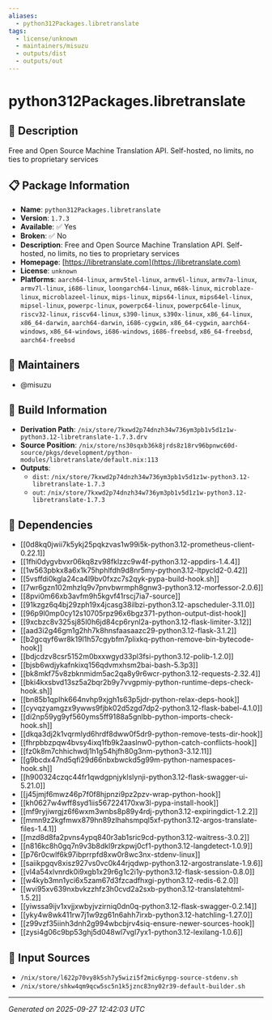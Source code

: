 ```yaml
---
aliases:
  - python312Packages.libretranslate
tags:
  - license/unknown
  - maintainers/misuzu
  - outputs/dist
  - outputs/out
---
```


# python312Packages.libretranslate

## 📝 Description

Free and Open Source Machine Translation API. Self-hosted, no limits, no ties to proprietary services

## 📋 Package Information

- **Name**: `python312Packages.libretranslate`
- **Version**: `1.7.3`
- **Available**: ✅ Yes
- **Broken**: ✅ No
- **Description**: Free and Open Source Machine Translation API. Self-hosted, no limits, no ties to proprietary services
- **Homepage**: [https://libretranslate.com](https://libretranslate.com)
- **License**: `unknown`
- **Platforms**: `aarch64-linux`, `armv5tel-linux`, `armv6l-linux`, `armv7a-linux`, `armv7l-linux`, `i686-linux`, `loongarch64-linux`, `m68k-linux`, `microblaze-linux`, `microblazeel-linux`, `mips-linux`, `mips64-linux`, `mips64el-linux`, `mipsel-linux`, `powerpc-linux`, `powerpc64-linux`, `powerpc64le-linux`, `riscv32-linux`, `riscv64-linux`, `s390-linux`, `s390x-linux`, `x86_64-linux`, `x86_64-darwin`, `aarch64-darwin`, `i686-cygwin`, `x86_64-cygwin`, `aarch64-windows`, `x86_64-windows`, `i686-windows`, `i686-freebsd`, `x86_64-freebsd`, `aarch64-freebsd`
## 👥 Maintainers

- @misuzu


## 🔧 Build Information

- **Derivation Path**: `/nix/store/7kxwd2p74dnzh34w736ym3pb1v5d1z1w-python3.12-libretranslate-1.7.3.drv`
- **Source Position**: `/nix/store/ns30sqxb36k8jrds8z18rv96bpnwc60d-source/pkgs/development/python-modules/libretranslate/default.nix:113`
- **Outputs**:
  - `dist`:  `/nix/store/7kxwd2p74dnzh34w736ym3pb1v5d1z1w-python3.12-libretranslate-1.7.3`
  - `out`:  `/nix/store/7kxwd2p74dnzh34w736ym3pb1v5d1z1w-python3.12-libretranslate-1.7.3`

## 🔗 Dependencies

- [[0d8kq0jwii7k5ykj25pqkzvas1w99i5k-python3.12-prometheus-client-0.22.1]]
- [[1fhi0dygvbvxr06kq8zv98fklzzc9w4f-python3.12-appdirs-1.4.4]]
- [[1w563pbkx8a6x1k75hphlfdh9d8nr5my-python3.12-ltpycld2-0.42]]
- [[5vsffdi0kgla24ca4l9bv0fxzc7s2qyk-pypa-build-hook.sh]]
- [[7wr6gzn102mhzlq9v7pnvbwrmph8gnw3-python3.12-morfessor-2.0.6]]
- [[8pvi0m66xb3avfm9h5kgvf41rscj7ia7-source]]
- [[91kzgz6q4bj29zph19x4jcasg38ilbzi-python3.12-apscheduler-3.11.0]]
- [[96p9l0mp0cy12s10705rpz96x6bgz371-python-output-dist-hook]]
- [[9xcbzc8v325sj85l0h6jd84cp6rynl2a-python3.12-flask-limiter-3.12]]
- [[aad3i2g46gm1g2hh7k8hnsfaasaazc29-python3.12-flask-3.1.2]]
- [[b2gcqyf6wr8k19l1h57cgybfm7plixkq-python-remove-bin-bytecode-hook]]
- [[bdjcdzv8csr5152m0bxxwgyd33pl3fsi-python3.12-polib-1.2.0]]
- [[bjsb6wdjykafnkixq156qdvmxhsm2bai-bash-5.3p3]]
- [[bk8mkf75v8zbknmidm5ac2qa8y9r6wcr-python3.12-requests-2.32.4]]
- [[bki4kxsbvd13sz5a2bqr2b9y7vvgpmiy-python-runtime-deps-check-hook.sh]]
- [[bn85b1qplhk664nvhp9xjgh1s63p5jdr-python-relax-deps-hook]]
- [[cyvqzyamgzx9ywws9fjbk02d5zgd7dp2-python3.12-flask-babel-4.1.0]]
- [[di2np59yg9yf560yms5ff9188a5gnlbb-python-imports-check-hook.sh]]
- [[dkqa3dj2k1vqrmlyd6hrdf8dww0f5dr9-python-remove-tests-dir-hook]]
- [[fhrpbbzpqw4bvsy4ixq1fb9k2aaslnw0-python-catch-conflicts-hook]]
- [[fz0k8m7chhichwdj1h1g54hjfh80g3nm-python3-3.12.11]]
- [[g9bcdx47nd5qfi29d66nbxbwckd5g99m-python-namespaces-hook.sh]]
- [[h900324czqc44fr1qwdgpnjyklslynji-python3.12-flask-swagger-ui-5.21.0]]
- [[j45jmjf6mwz46p7f0f8hjpnzi9pz2pzv-wrap-python-hook]]
- [[kh0627w4wff8syd1iis567224170xw3l-pypa-install-hook]]
- [[mf9ryjiwrgjz6f6wxm3wnbs8p89y4rdj-python3.12-expiringdict-1.2.2]]
- [[mmn9z2kgfmwx879hn89zlhahsmpql5xf-python3.12-argos-translate-files-1.4.1]]
- [[mzd8d8fa2pvns4ypq840r3ab1sric9cd-python3.12-waitress-3.0.2]]
- [[n816kc8h0gq7n9v3b8dkl9rzkpwj0cf1-python3.12-langdetect-1.0.9]]
- [[p76r0cwlf6k97ibprrpfd8xw0r8wc3nx-stdenv-linux]]
- [[saiikpgqv8xisz927vs0vc0k44rjqdwp-python3.12-argostranslate-1.9.6]]
- [[vl4a54xlvnrdk0i9xgb1x29r6g1c2i1y-python3.12-flask-session-0.8.0]]
- [[w4kyb3mn1yci6x5zam67d3fzcadfhxgi-python3.12-redis-6.2.0]]
- [[wvi95xv639nxbvkzzhfz3h0cvd2a2sxb-python3.12-translatehtml-1.5.2]]
- [[yiwssa9ijv1xvjjxwbyjvzirniq0dn0q-python3.12-flask-swagger-0.2.14]]
- [[yky4w8wk411rw7j1w9zg61n6ahh7irxb-python3.12-hatchling-1.27.0]]
- [[z99vzf35iinh3dnh2g994wbcbjrv4siq-ensure-newer-sources-hook]]
- [[zysi4g06c9bp53ghj5d048wl7vgl7yx1-python3.12-lexilang-1.0.6]]

## 📁 Input Sources

- `/nix/store/l622p70vy8k5sh7y5wizi5f2mic6ynpg-source-stdenv.sh`
- `/nix/store/shkw4qm9qcw5sc5n1k5jznc83ny02r39-default-builder.sh`

---
*Generated on 2025-09-27 12:42:03 UTC*
